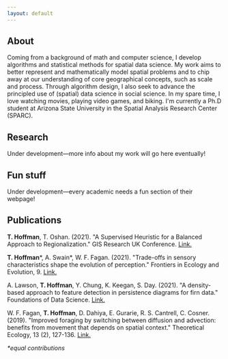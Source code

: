 ```yaml
---
layout: default
---
```


## About
Coming from a background of math and computer science, I develop algorithms and statistical methods for spatial data science. My work aims to better represent and mathematically model spatial problems and to chip away at our understanding of core geographical concepts, such as scale and process. Through algorithm design, I also seek to advance the principled use of (spatial) data science in social science. In my spare time, I love watching movies, playing video games, and biking. I'm currently a Ph.D student at Arizona State University in the Spatial Analysis Research Center (SPARC). 

## Research
Under development—more info about my work will go here eventually!

## Fun stuff
Under development—every academic needs a fun section of their webpage!

## Publications
**T. Hoffman**, T. Oshan. (2021). "A Supervised Heuristic for a Balanced Approach to Regionalization." GIS Research UK Conference. [Link.](https://doi.org/10.5281/zenodo.4670015)

**T. Hoffman**\*, A. Swain\*, W. F. Fagan. (2021). "Trade-offs in sensory characteristics shape the evolution of perception." Frontiers in Ecology and Evolution, 9. [Link.](https://doi.org/10.3389/fevo.2021.698041)

A. Lawson, **T. Hoffman**, Y. Chung, K. Keegan, S. Day. (2021). "A density-based approach to feature detection in persistence diagrams for firn data." Foundations of Data Science. [Link.](http://dx.doi.org/10.3934/fods.2021012)

W. F. Fagan, **T. Hoffman**, D. Dahiya, E. Gurarie, R. S. Cantrell, C. Cosner. (2019). "Improved foraging by switching between diffusion and advection: benefits from movement that depends on spatial context." Theoretical Ecology, 13 (2), 127-136. [Link.](https://doi.org/10.1007/s12080-019-00434-w)
		
*\*equal contributions*
